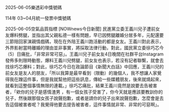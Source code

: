 
2025-06-05樂透彩中獎號碼

                                
114年 03~04月統一發票中獎號碼
                             
2025-06-05空氣品質指標
                              [NOWnews今日新聞] 民進黨立委王義川兒子遭前女友爆料劈腿，並指出其父親私德一樣有問題，早已因劈腿離婚分居多年，元配還要三節陪回家演親情戲碼，現在在外陪王義川跑活動的都是女友。王義川對此表示，外界影射當時離婚的理由並非事實，將採取法律行動，對此，國民黨立委徐巧芯今（5）日痛批，「非常非常可惡」。王義川兒子前女友4日晚間在社群平台Instagram發佈多則限時動態，爆料王義川兒劈腿，前女友也表示，若沒有記者聯繫，就會去找徐巧芯爆料；對此，徐巧芯今日在政論節目《新聞大白話》中回應，王義川兒的前女友是友人的朋友，「所以我算是最早看到（限動）的幾個人，我不想讓人家覺得我在蹭這件事，但是我就幫他把這些訊息，傳給一些媒體朋友，後來就燒起來，就看到這整個事情無限的連載。」徐巧芯痛批，結果王義川竟然是說要去告被害者，「欸你的兒子是感情渣男 ，有一個女孩子受害了，你今天就是應該要教訓你的兒子，然後跟那個女孩子說聲抱歉，或者是請你的兒子出來說聲抱歉，怎麼會是去告這個被害者呢？我覺得他要去提告被害者，這件事情就非常、非常的可惡啊」。